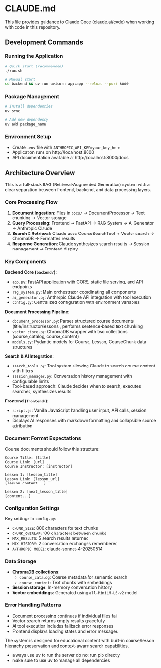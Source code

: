 # CLAUDE.md

This file provides guidance to Claude Code (claude.ai/code) when working with code in this repository.

## Development Commands

### Running the Application
```bash
# Quick start (recommended)
./run.sh

# Manual start
cd backend && uv run uvicorn app:app --reload --port 8000
```

### Package Management
```bash
# Install dependencies
uv sync

# Add new dependency
uv add package_name
```

### Environment Setup
- Create `.env` file with `ANTHROPIC_API_KEY=your_key_here`
- Application runs on http://localhost:8000
- API documentation available at http://localhost:8000/docs

## Architecture Overview

This is a full-stack RAG (Retrieval-Augmented Generation) system with a clear separation between frontend, backend, and data processing layers.

### Core Processing Flow
1. **Document Ingestion**: Files in `docs/` → DocumentProcessor → Text chunking → Vector storage
2. **Query Processing**: Frontend → FastAPI → RAG System → AI Generator → Anthropic Claude
3. **Search & Retrieval**: Claude uses CourseSearchTool → Vector search → ChromaDB → Formatted results
4. **Response Generation**: Claude synthesizes search results → Session management → Frontend display

### Key Components

**Backend Core (`backend/`)**:
- `app.py`: FastAPI application with CORS, static file serving, and API endpoints
- `rag_system.py`: Main orchestrator coordinating all components
- `ai_generator.py`: Anthropic Claude API integration with tool execution
- `config.py`: Centralized configuration with environment variables

**Document Processing Pipeline**:
- `document_processor.py`: Parses structured course documents (title/instructor/lessons), performs sentence-based text chunking
- `vector_store.py`: ChromaDB wrapper with two collections (course_catalog, course_content)
- `models.py`: Pydantic models for Course, Lesson, CourseChunk data structures

**Search & AI Integration**:
- `search_tools.py`: Tool system allowing Claude to search course content with filters
- `session_manager.py`: Conversation history management with configurable limits
- Tool-based approach: Claude decides when to search, executes searches, synthesizes results

**Frontend (`frontend/`)**:
- `script.js`: Vanilla JavaScript handling user input, API calls, session management
- Displays AI responses with markdown formatting and collapsible source attribution

### Document Format Expectations
Course documents should follow this structure:
```
Course Title: [title]
Course Link: [url]
Course Instructor: [instructor]

Lesson 1: [lesson_title]
Lesson Link: [lesson_url]
[lesson content...]

Lesson 2: [next_lesson_title]
[content...]
```

### Configuration Settings
Key settings in `config.py`:
- `CHUNK_SIZE`: 800 characters for text chunks
- `CHUNK_OVERLAP`: 100 characters between chunks
- `MAX_RESULTS`: 5 search results returned
- `MAX_HISTORY`: 2 conversation exchanges remembered
- `ANTHROPIC_MODEL`: claude-sonnet-4-20250514

### Data Storage
- **ChromaDB collections**:
  - `course_catalog`: Course metadata for semantic search
  - `course_content`: Text chunks with embeddings
- **Session storage**: In-memory conversation history
- **Vector embeddings**: Generated using `all-MiniLM-L6-v2` model

### Error Handling Patterns
- Document processing continues if individual files fail
- Vector search returns empty results gracefully
- AI tool execution includes fallback error responses
- Frontend displays loading states and error messages

The system is designed for educational content with built-in course/lesson hierarchy preservation and context-aware search capabilities.
- always use uv to run the server do not run pip directly
- make sure to use uv to manage all dependencies